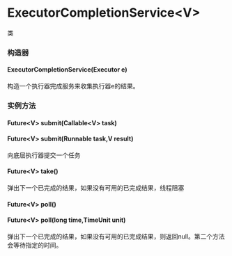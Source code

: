 # ExecutorCompletionService\<V>
类
### 构造器
#### ExecutorCompletionService(Executor e)
构造一个执行器完成服务来收集执行器e的结果。
### 实例方法
#### Future\<V> submit(Callable\<V> task)
#### Future\<V> submit(Runnable task,V result)
向底层执行器提交一个任务
#### Future\<V> take()
弹出下一个已完成的结果，如果没有可用的已完成结果，线程阻塞
#### Future\<V> poll()
#### Future\<V> poll(long time,TimeUnit unit)
弹出下一个已完成的结果，如果没有可用的已完成结果，则返回null。第二个方法会等待指定的时间。